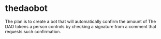 # thedaobot

The plan is to create a bot that will automatically confirm the amount of The DAO tokens a person controls by checking a signature from a comment that requests such confirmation.
